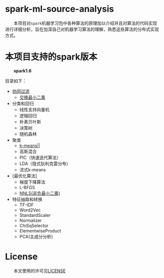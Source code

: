 # spark-ml-source-analysis
&emsp;&emsp;本项目对`spark`机器学习包中各种算法的原理加以介绍并且对算法的代码实现进行详细分析，旨在加深自己对机器学习算法的理解，熟悉这些算法的分布式实现方式。

# 本项目支持的spark版本
&emsp;&emsp;**spark1.6**

目录如下：

* [协同过滤](推荐/交换最小二乘/ALS.md)
    * [交换最小二乘](推荐/交换最小二乘/ALS.md)
* 分类和回归
    * 线性支持向量机
    * 逻辑回归
    * 朴素贝叶斯
    * 决策树
    * 随机森林
* 聚类
    * [k-means||](聚类/k-means/k-means.md)
    * 高斯混合
    * PIC（快速迭代算法）
    * LDA（隐式狄利克雷分布）
    * 流式k-means
* [最优化算法]
    * 梯度下降算法
    * L-BFGS
    * [NNLS(非负最小二乘)](最优化算法/非负正则化最小二乘/NNLS.md)
* 特征抽取和转换
    * TF-IDF
    * Word2Vec
    * StandardScaler
    * Normalizer
    * ChiSqSelector
    * ElementwiseProduct
    * PCA(主成分分析)
    
# License

&emsp;&emsp;本文使用的许可见[LICENSE](LICENSE)